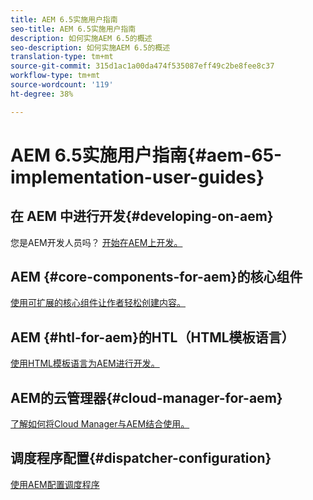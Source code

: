 ```yaml
---
title: AEM 6.5实施用户指南
seo-title: AEM 6.5实施用户指南
description: 如何实施AEM 6.5的概述
seo-description: 如何实施AEM 6.5的概述
translation-type: tm+mt
source-git-commit: 315d1ac1a00da474f535087eff49c2be8fee8c37
workflow-type: tm+mt
source-wordcount: '119'
ht-degree: 38%

---
```



# AEM 6.5实施用户指南{#aem-65-implementation-user-guides}

## 在 AEM 中进行开发{#developing-on-aem}

您是AEM开发人员吗？ [开始在AEM上开发。](/help/sites-developing/home.md)

## AEM {#core-components-for-aem}的核心组件

[使用可扩展的核心组件让作者轻松创建内容。](https://docs.adobe.com/content/help/zh-Hans/experience-manager-core-components/using/introduction.html)

## AEM {#htl-for-aem}的HTL（HTML模板语言）

[使用HTML模板语言为AEM进行开发。](https://docs.adobe.com/content/help/zh-Hans/experience-manager-htl/using/overview.html)

## AEM的云管理器{#cloud-manager-for-aem}

[了解如何将Cloud Manager与AEM结合使用。](https://docs.adobe.com/content/help/zh-Hans/experience-manager-cloud-manager/using/introduction-to-cloud-manager.html)

## 调度程序配置{#dispatcher-configuration}

[使用AEM配置调度程序](https://docs.adobe.com/content/help/zh-Hans/experience-manager-dispatcher/using/dispatcher.html)
